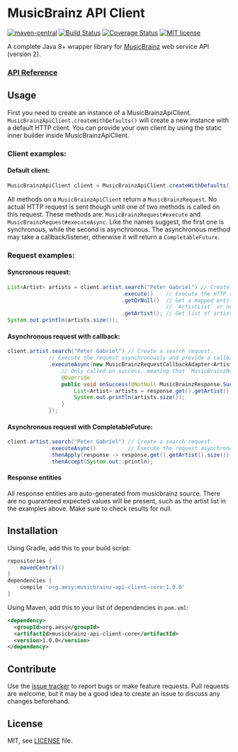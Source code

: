 # MusicBrainz API Client

[![maven-central][maven-central-image]][maven-central-url]
[![Build Status][github-actions-image]][github-actions-url]
[![Coverage Status][codecov-image]][codecov-url]
[![MIT license][license-image]][license-url]

[maven-central-image]: https://img.shields.io/maven-central/v/io.aesy/musicbrainz-api-client?style=flat-square
[maven-central-url]: https://search.maven.org/#search%7Cga%7C1%7Cg%3A%22io.aesy%22%20musicbrainz-api-client

[github-actions-image]: https://img.shields.io/github/workflow/status/aesy/musicbrainz-api-client/Continous%20Integration?style=flat-square
[github-actions-url]: https://github.com/aesy/musicbrainz-api-client/actions

[codecov-image]: https://img.shields.io/codecov/c/github/aesy/musicbrainz-api-client?style=flat-square
[codecov-url]: https://codecov.io/github/aesy/musicbrainz-api-client

[license-image]: https://img.shields.io/github/license/aesy/musicbrainz-api-client?style=flat-square
[license-url]: https://github.com/aesy/musicbrainz-api-client/blob/master/LICENSE

A complete Java 8+ wrapper library for [MusicBrainz](https://musicbrainz.org/) web service API 
(version 2).

### [API Reference](https://aesy.github.io/musicbrainz-api-client/)

## Usage
First you need to create an instance of a MusicBrainzApiClient. 
`MusicBrainzApiClient.createWithDefaults()` will create a new instance with a default HTTP client. 
You can provide your own client by using the static inner builder inside MusicBrainzApiClient. 

### Client examples:

#### Default client:

```java
MusicBrainzApiClient client = MusicBrainzApiClient.createWithDefaults();
```

All methods on a `MusicBrainzApiClient` return a `MusicBrainzRequest`. No actual HTTP request is 
sent though until one of two methods is called on this request. These methods are: 
`MusicBrainzRequest#execute` and `MusicBrainzRequest#executeAsync`. Like the names suggest, the 
first one is synchronous, while the second is asynchronous. The asynchronous method may take 
a callback/listener, otherwise it will return a `CompletableFuture`.

### Request examples:

#### Syncronous request:

```java
List<Artist> artists = client.artist.search("Peter Gabriel") // Create a search request.
                                    .execute()    // Execute the HTTP request synchronously and returns a `MusicBrainzResponse`.
                                    .getOrNull()  // Get a mapped entity of the response body (in this case an 
                                                  // `ArtistList` or null in case an error occurred. 
                                    .getArtist(); // Get list of artist entities.
System.out.println(artists.size()); 
```

#### Asynchronous request with callback:

```java
client.artist.search("Peter Gabriel") // Create a search request.
             // Execute the request asynchronously and provide a callback.
             .executeAsync(new MusicBrainzRequestCallbackAdapter<ArtistList>() {
                 // Only called on success, meaning that `MusicBrainzResponse#get` is guaranteed not to throw.
                 @Override
                 public void onSuccess(@NotNull MusicBrainzResponse.Success<ArtistList> response) {
                     List<Artist> artists = response.get().getArtist();
                     System.out.println(artists.size());
                 }
             });
```

#### Asynchronous request with CompletableFuture:

```java
client.artist.search("Peter Gabriel") // Create a search request.
             .executeAsync()          // Execute the request asynchronously and return a Future.
             .thenApply(response -> response.get().getArtist().size()) // Get the amount of artists.
             .thenAccept(System.out::println);                         // Print the result if no error occurred.
```

#### Response entities

All response entities are auto-generated from musicbrainz source. There are no guaranteed expected
values will be present, such as the artist list in the examples above. Make sure to check 
results for null.

## Installation
Using Gradle, add this to your build script: 

```groovy
repositories {
    mavenCentral()
}
dependencies {
    compile 'org.aesy:musicbrainz-api-client-core:1.0.0'
}
```

Using Maven, add this to your list of dependencies in `pom.xml`:

```xml
<dependency>
  <groupId>org.aesy</groupId>
  <artifactId>musicbrainz-api-client-core</artifactId>
  <version>1.0.0</version>
</dependency>
```

## Contribute
Use the [issue tracker](https://github.com/aesy/musicbrainz-api-client/issues) to report bugs or 
make feature requests. Pull requests are welcome, but it may be a good idea to create an issue to 
discuss any changes beforehand.

## License
MIT, see [LICENSE](/LICENSE) file.